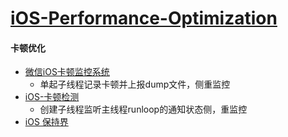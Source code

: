 # [iOS-Performance-Optimization](https://github.com/skyming/iOS-Performance-Optimization)

#### 卡顿优化

* [微信iOS卡顿监控系统](http://mp.weixin.qq.com/s?__biz=MzAwNDY1ODY2OQ%3D%3D&idx=1&mid=207890859&scene=23&sn=e98dd604cdb854e7a5808d2072c29162&srcid=0921FzoCw9j1W7n4uFYKuarC#rd)
  * 单起子线程记录卡顿并上报dump文件，侧重监控
* [iOS-卡顿检测](http://www.cnblogs.com/gatsbywang/p/5555200.html)
  * 创建子线程监听主线程runloop的通知状态侧，重监控
* [iOS 保持界](http://blog.ibireme.com/2015/11/12/smooth_user_interfaces_for_ios/)





